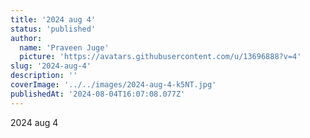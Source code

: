 ```yaml
---
title: '2024 aug 4'
status: 'published'
author:
  name: 'Praveen Juge'
  picture: 'https://avatars.githubusercontent.com/u/13696888?v=4'
slug: '2024-aug-4'
description: ''
coverImage: '../../images/2024-aug-4-k5NT.jpg'
publishedAt: '2024-08-04T16:07:08.077Z'
---
```


2024 aug 4